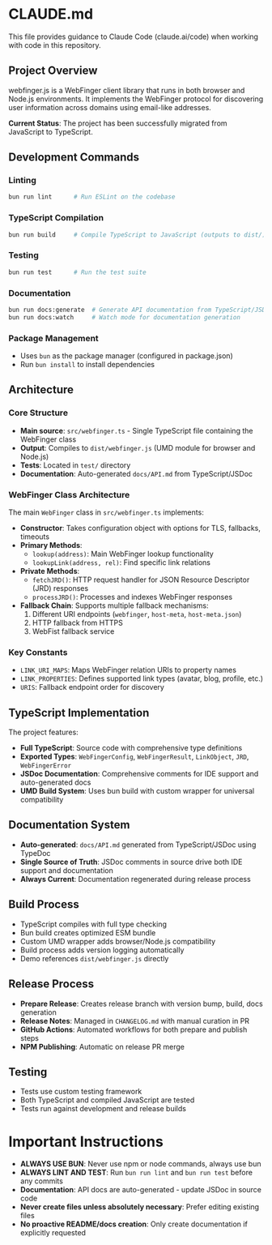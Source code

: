 # CLAUDE.md

This file provides guidance to Claude Code (claude.ai/code) when working with code in this repository.

## Project Overview

webfinger.js is a WebFinger client library that runs in both browser and Node.js environments. It implements the WebFinger protocol for discovering user information across domains using email-like addresses.

**Current Status**: The project has been successfully migrated from JavaScript to TypeScript.

## Development Commands

### Linting
```bash
bun run lint      # Run ESLint on the codebase
```

### TypeScript Compilation
```bash
bun run build     # Compile TypeScript to JavaScript (outputs to dist/)
```

### Testing
```bash
bun run test      # Run the test suite
```

### Documentation
```bash
bun run docs:generate  # Generate API documentation from TypeScript/JSDoc
bun run docs:watch     # Watch mode for documentation generation
```

### Package Management
- Uses `bun` as the package manager (configured in package.json)
- Run `bun install` to install dependencies

## Architecture

### Core Structure
- **Main source**: `src/webfinger.ts` - Single TypeScript file containing the WebFinger class
- **Output**: Compiles to `dist/webfinger.js` (UMD module for browser and Node.js)
- **Tests**: Located in `test/` directory
- **Documentation**: Auto-generated `docs/API.md` from TypeScript/JSDoc

### WebFinger Class Architecture
The main `WebFinger` class in `src/webfinger.ts` implements:

- **Constructor**: Takes configuration object with options for TLS, fallbacks, timeouts
- **Primary Methods**:
  - `lookup(address)`: Main WebFinger lookup functionality
  - `lookupLink(address, rel)`: Find specific link relations
- **Private Methods**:
  - `fetchJRD()`: HTTP request handler for JSON Resource Descriptor (JRD) responses
  - `processJRD()`: Processes and indexes WebFinger responses
- **Fallback Chain**: Supports multiple fallback mechanisms:
  1. Different URI endpoints (`webfinger`, `host-meta`, `host-meta.json`)
  2. HTTP fallback from HTTPS
  3. WebFist fallback service

### Key Constants
- `LINK_URI_MAPS`: Maps WebFinger relation URIs to property names
- `LINK_PROPERTIES`: Defines supported link types (avatar, blog, profile, etc.)
- `URIS`: Fallback endpoint order for discovery

## TypeScript Implementation

The project features:
- **Full TypeScript**: Source code with comprehensive type definitions
- **Exported Types**: `WebFingerConfig`, `WebFingerResult`, `LinkObject`, `JRD`, `WebFingerError`
- **JSDoc Documentation**: Comprehensive comments for IDE support and auto-generated docs
- **UMD Build System**: Uses bun build with custom wrapper for universal compatibility

## Documentation System

- **Auto-generated**: `docs/API.md` generated from TypeScript/JSDoc using TypeDoc
- **Single Source of Truth**: JSDoc comments in source drive both IDE support and documentation
- **Always Current**: Documentation regenerated during release process

## Build Process
- TypeScript compiles with full type checking
- Bun build creates optimized ESM bundle
- Custom UMD wrapper adds browser/Node.js compatibility  
- Build process adds version logging automatically
- Demo references `dist/webfinger.js` directly

## Release Process
- **Prepare Release**: Creates release branch with version bump, build, docs generation
- **Release Notes**: Managed in `CHANGELOG.md` with manual curation in PR
- **GitHub Actions**: Automated workflows for both prepare and publish steps
- **NPM Publishing**: Automatic on release PR merge

## Testing
- Tests use custom testing framework
- Both TypeScript and compiled JavaScript are tested
- Tests run against development and release builds

# Important Instructions
- **ALWAYS USE BUN**: Never use npm or node commands, always use bun
- **ALWAYS LINT AND TEST**: Run `bun run lint` and `bun run test` before any commits
- **Documentation**: API docs are auto-generated - update JSDoc in source code
- **Never create files unless absolutely necessary**: Prefer editing existing files
- **No proactive README/docs creation**: Only create documentation if explicitly requested